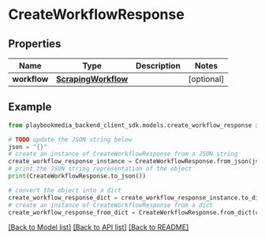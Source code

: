 # CreateWorkflowResponse


## Properties

Name | Type | Description | Notes
------------ | ------------- | ------------- | -------------
**workflow** | [**ScrapingWorkflow**](ScrapingWorkflow.md) |  | [optional] 

## Example

```python
from playbookmedia_backend_client_sdk.models.create_workflow_response import CreateWorkflowResponse

# TODO update the JSON string below
json = "{}"
# create an instance of CreateWorkflowResponse from a JSON string
create_workflow_response_instance = CreateWorkflowResponse.from_json(json)
# print the JSON string representation of the object
print(CreateWorkflowResponse.to_json())

# convert the object into a dict
create_workflow_response_dict = create_workflow_response_instance.to_dict()
# create an instance of CreateWorkflowResponse from a dict
create_workflow_response_from_dict = CreateWorkflowResponse.from_dict(create_workflow_response_dict)
```
[[Back to Model list]](../README.md#documentation-for-models) [[Back to API list]](../README.md#documentation-for-api-endpoints) [[Back to README]](../README.md)


